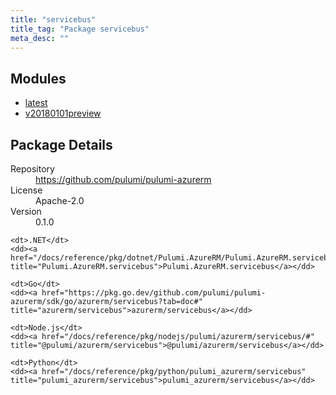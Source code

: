 ```yaml
---
title: "servicebus"
title_tag: "Package servicebus"
meta_desc: ""
---
```


<!-- WARNING: this file was generated by Pulumi Docs Generator. -->
<!-- Do not edit by hand unless you're certain you know what you are doing! -->



<h2 id="modules">Modules</h2>
<ul class="api">
    <li><a href="latest/" title="latest"><span class="symbol module"></span>latest</a></li>
    <li><a href="v20180101preview/" title="v20180101preview"><span class="symbol module"></span>v20180101preview</a></li>
</ul>

<h2 id="package-details">Package Details</h2>
<dl class="package-details">
	<dt>Repository</dt>
	<dd><a href="https://github.com/pulumi/pulumi-azurerm">https://github.com/pulumi/pulumi-azurerm</a></dd>
	<dt>License</dt>
	<dd>Apache-2.0</dd>
	<dt>Version</dt>
	<dd>0.1.0</dd>
</dl>



<dl class="tabular">

    <dt>.NET</dt>
    <dd><a href="/docs/reference/pkg/dotnet/Pulumi.AzureRM/Pulumi.AzureRM.servicebus.html" title="Pulumi.AzureRM.servicebus">Pulumi.AzureRM.servicebus</a></dd>

    <dt>Go</dt>
    <dd><a href="https://pkg.go.dev/github.com/pulumi/pulumi-azurerm/sdk/go/azurerm/servicebus?tab=doc#" title="azurerm/servicebus">azurerm/servicebus</a></dd>

    <dt>Node.js</dt>
    <dd><a href="/docs/reference/pkg/nodejs/pulumi/azurerm/servicebus/#" title="@pulumi/azurerm/servicebus">@pulumi/azurerm/servicebus</a></dd>

    <dt>Python</dt>
    <dd><a href="/docs/reference/pkg/python/pulumi_azurerm/servicebus" title="pulumi_azurerm/servicebus">pulumi_azurerm/servicebus</a></dd>

</dl>

